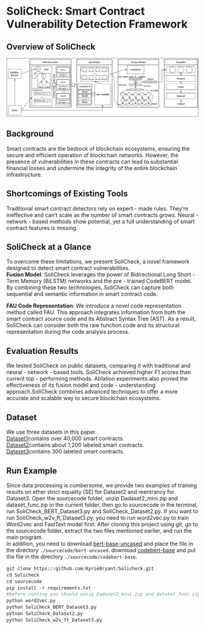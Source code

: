 # SoliCheck: Smart Contract Vulnerability Detection Framework
## Overview of SoliCheck
<img src="./model.png">

## Background

Smart contracts are the bedrock of blockchain ecosystems, ensuring the secure and efficient operation of blockchain networks. However, the presence of vulnerabilities in these contracts can lead to substantial financial losses and undermine the integrity of the entire blockchain infrastructure.

## Shortcomings of Existing Tools

Traditional smart contract detectors rely on expert - made rules. They’re ineffective and can’t scale as the number of smart contracts grows. Neural - network - based methods show potential, yet a full understanding of smart contract features is missing.

## SoliCheck at a Glance

To overcome these limitations, we present SoliCheck, a novel framework designed to detect smart contract vulnerabilities.<br>
**Fusion Model**: SoliCheck leverages the power of Bidirectional Long Short - Term Memory (BiLSTM) networks and the pre - trained CodeBERT model. By combining these two technologies, SoliCheck can capture both sequential and semantic information in smart contract code.

**FAU Code Representation**: We introduce a novel code representation method called FAU. This approach integrates information from both the smart contract source code and its Abstract Syntax Tree (AST). As a result, SoliCheck can consider both the raw function code and its structural representation during the code analysis process.

## Evaluation Results

We tested SoliCheck on public datasets, comparing it with traditional and neural - network - based tools. SoliCheck achieved higher F1 scores than current top - performing methods. Ablation experiments also proved the effectiveness of its fusion model and code - understanding approach.SoliCheck combines advanced techniques to offer a more accurate and scalable way to secure blockchain ecosystems.


## Dataset
We use three datasets in this paper. <br>
[Dataset1](https://github.com/Messi-Q/Smart-Contract-Dataset)contains over 40,000 smart contracts. <br>
[Dataset2](https://github.com/Messi-Q/Smart-Contract-Dataset)contains about 1,200 labeled smart contracts. <br>
[Dataset3](https://figshare.com/articles/software/scvhunter/24566893/1?file=43154218)contains 300 labeled smart contracts.

## Run Example
Since data processing is cumbersome, we provide two examples of training results on ether strict equality (SE) for Dataset2 and reentrancy for Dataset3. Open the sourcecode folder, unzip Dadaset2_mini.zip and dataset_func.zip in the current folder, then go to sourcecode in the terminal, run SoliCheck_BERT_Dataset3.py and SoliCheck_Dataset2.py. If you want to run SoliCheck_w2v_ft_Dataset3.py, you need to run word2vec.py to train Word2vec and FastText model first. After cloning this project using git, go to the sourcecode folder, extract the two files mentioned earlier, and run the main program.<br>
In addition, you need to download [bert-base-uncased](https://huggingface.co/google-bert/bert-base-uncased/tree/main) and place the file in the directory `./sourcecode/bert-uncased`.
download [codebert-base](https://huggingface.co/microsoft/codebert-base) and put the file in the directory `./sourcecode/codebert-base`.

```python
git clone https://github.com/KyrieBryant/Solicheck.git
cd Solicheck
cd sourcecode
pip install -r requirements.txt
#before running you should unzip Dadaset2_mini.zip and dataset_func.zip
python word2vec.py
python SoliCheck_BERT_Dataset3.py
pytnon SoliCheck_Dataset2.py
python SoliCheck_w2v_ft_Dataset3.py
```

